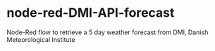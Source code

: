# node-red-DMI-API-forecast
Node-Red flow to retrieve a 5 day weather forecast from DMI, Danish Meteorological Institute
